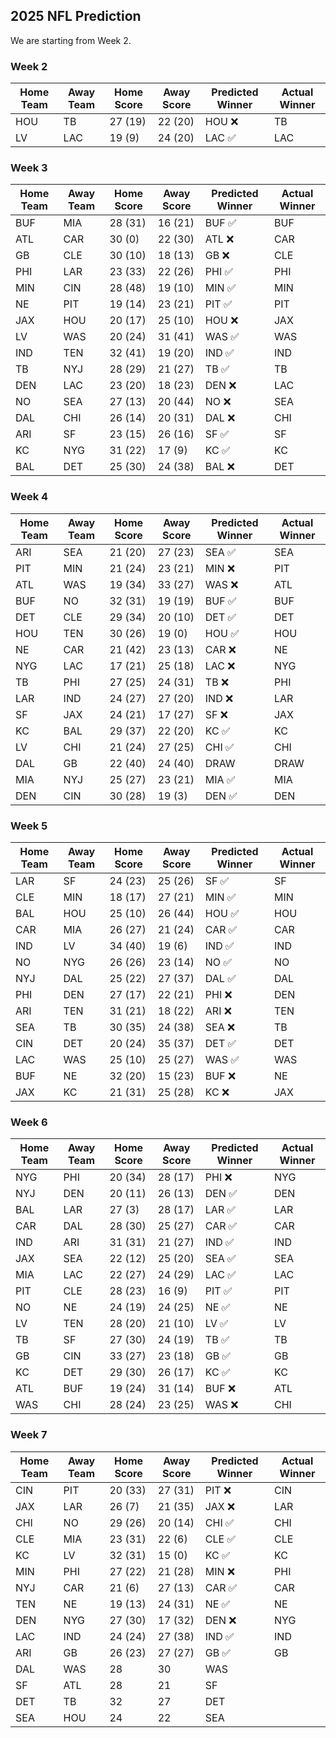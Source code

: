 ## 2025 NFL Prediction

We are starting from Week 2.

### Week 2
| Home Team | Away Team | Home Score | Away Score | Predicted Winner | Actual Winner |
|-----------|-----------|------------|------------|------------------|--------------|
| HOU | TB | 27 (19) | 22 (20) | HOU ❌ | TB |
| LV | LAC | 19 (9) | 24 (20) | LAC ✅ | LAC |

### Week 3
| Home Team | Away Team | Home Score | Away Score | Predicted Winner | Actual Winner |
|-----------|-----------|------------|------------|------------------|---------------|
| BUF | MIA | 28 (31) | 16 (21) | BUF ✅ | BUF |
| ATL | CAR | 30 (0) | 22 (30) | ATL ❌ | CAR |
| GB | CLE | 30 (10) | 18 (13) | GB ❌ | CLE |
| PHI | LAR | 23 (33) | 22 (26) | PHI ✅ | PHI |
| MIN | CIN | 28 (48) | 19 (10) | MIN ✅ | MIN |
| NE | PIT | 19 (14) | 23 (21) | PIT ✅ | PIT |
| JAX | HOU | 20 (17)| 25 (10) | HOU ❌ | JAX |
| LV | WAS | 20 (24) | 31 (41) | WAS ✅ | WAS |
| IND | TEN | 32 (41) | 19 (20) | IND ✅ | IND |
| TB | NYJ | 28 (29) | 21 (27) | TB ✅ | TB |
| DEN | LAC | 23 (20) | 18 (23) | DEN ❌ | LAC |
| NO | SEA | 27 (13) | 20 (44) | NO ❌ | SEA |
| DAL | CHI | 26 (14) | 20 (31) | DAL ❌ | CHI |
| ARI | SF | 23 (15) | 26 (16) | SF ✅ | SF |
| KC | NYG | 31 (22) | 17 (9) | KC ✅ | KC |
| BAL | DET | 25 (30) | 24 (38) | BAL ❌ | DET |

### Week 4
| Home Team | Away Team | Home Score | Away Score | Predicted Winner | Actual Winner |
|-----------|-----------|------------|------------|------------------|---------------|
| ARI | SEA | 21 (20) | 27 (23) | SEA ✅ | SEA |
| PIT | MIN | 21 (24) | 23 (21) | MIN ❌ | PIT |
| ATL | WAS | 19 (34) | 33 (27) | WAS ❌ | ATL |
| BUF | NO | 32 (31) | 19 (19) | BUF ✅ | BUF |
| DET | CLE | 29 (34)  | 20 (10) | DET ✅ | DET |
| HOU | TEN | 30 (26) | 19 (0) | HOU ✅ | HOU |
| NE | CAR | 21 (42) | 23 (13) | CAR ❌ | NE |
| NYG | LAC | 17 (21) | 25 (18) | LAC ❌ | NYG |
| TB | PHI | 27 (25) | 24 (31) | TB ❌ | PHI |
| LAR | IND | 24 (27) | 27 (20) | IND ❌ | LAR |
| SF | JAX | 24 (21) | 17 (27) | SF ❌ | JAX |
| KC | BAL | 29 (37) | 22 (20) | KC ✅ | KC |
| LV | CHI | 21 (24) | 27 (25)  | CHI ✅ | CHI |
| DAL | GB | 22 (40) | 24 (40) | DRAW | DRAW |
| MIA | NYJ | 25 (27) | 23 (21) | MIA ✅ | MIA |
| DEN | CIN | 30 (28) | 19 (3) | DEN ✅ | DEN |

### Week 5
| Home Team | Away Team | Home Score | Away Score | Predicted Winner | Actual Winner |
|-----------|-----------|------------|------------|------------------|---------------|
| LAR | SF | 24 (23) | 25 (26) | SF ✅ | SF |
| CLE | MIN | 18 (17) | 27 (21) | MIN ✅ | MIN |
| BAL | HOU | 25 (10) | 26 (44) | HOU ✅ | HOU |
| CAR | MIA | 26 (27) | 21 (24) | CAR ✅ | CAR |
| IND | LV | 34 (40) | 19 (6) | IND ✅ | IND |
| NO | NYG | 26 (26) | 23 (14) | NO ✅ | NO |
| NYJ | DAL | 25 (22) | 27 (37) | DAL ✅ | DAL |
| PHI | DEN | 27 (17) | 22 (21) | PHI ❌ | DEN |
| ARI | TEN | 31 (21) | 18 (22) | ARI ❌ | TEN |
| SEA | TB | 30 (35) | 24 (38) | SEA ❌ | TB |
| CIN | DET | 20 (24) | 35 (37) | DET ✅ | DET |
| LAC | WAS | 25 (10) | 25 (27) | WAS ✅ | WAS |
| BUF | NE | 32 (20) | 15 (23) | BUF ❌ | NE |
| JAX | KC | 21 (31) | 25 (28) | KC ❌ | JAX |

### Week 6
| Home Team | Away Team | Home Score | Away Score | Predicted Winner | Actual Winner |
|-----------|-----------|------------|------------|------------------|---------------|
| NYG | PHI | 20 (34) | 28 (17) | PHI ❌ | NYG |
| NYJ | DEN | 20 (11) | 26 (13) | DEN ✅ | DEN |
| BAL | LAR | 27 (3) | 28 (17) | LAR ✅ | LAR |
| CAR | DAL | 28 (30) | 25 (27) | CAR ✅ | CAR |
| IND | ARI | 31 (31) | 21 (27) | IND ✅ | IND |
| JAX | SEA | 22 (12) | 25 (20) | SEA ✅ | SEA |
| MIA | LAC | 22 (27) | 24 (29) | LAC ✅ | LAC |
| PIT | CLE | 28 (23) | 16 (9) | PIT ✅ | PIT |
| NO | NE | 24 (19) | 24 (25) | NE ✅ | NE |
| LV | TEN | 28 (20) | 21 (10) | LV ✅ | LV |
| TB | SF | 27 (30) | 24 (19) | TB ✅ | TB |
| GB | CIN | 33 (27) | 23 (18) | GB ✅ | GB |
| KC | DET | 29 (30) | 26 (17) | KC ✅ | KC |
| ATL | BUF | 19 (24)  | 31 (14) | BUF ❌ | ATL |
| WAS | CHI | 28 (24) | 23 (25) | WAS ❌ | CHI |


### Week 7
| Home Team | Away Team | Home Score | Away Score | Predicted Winner | Actual Winner |
|-----------|-----------|------------|------------|------------------|---------------|
| CIN | PIT | 20 (33) | 27 (31) | PIT ❌ | CIN |
| JAX | LAR | 26 (7) | 21 (35) | JAX ❌ | LAR |
| CHI | NO | 29 (26) | 20 (14) | CHI ✅ | CHI |
| CLE | MIA | 23 (31) | 22 (6) | CLE ✅ | CLE |
| KC | LV | 32 (31) | 15 (0) | KC ✅ | KC |
| MIN | PHI | 27 (22) | 21 (28) | MIN ❌ | PHI |
| NYJ | CAR | 21 (6) | 27 (13) | CAR ✅ | CAR |
| TEN | NE | 19 (13) | 24 (31) | NE ✅ | NE |
| DEN | NYG | 27 (30) | 17 (32) | DEN ❌ | NYG |
| LAC | IND | 24 (24) | 27 (38) | IND ✅ | IND |
| ARI | GB | 26 (23) | 27 (27) | GB ✅ | GB |
| DAL | WAS | 28 | 30 | WAS |  |
| SF | ATL | 28 | 21 | SF | |
| DET | TB | 32 | 27 | DET | |
| SEA | HOU | 24 | 22 | SEA | |
